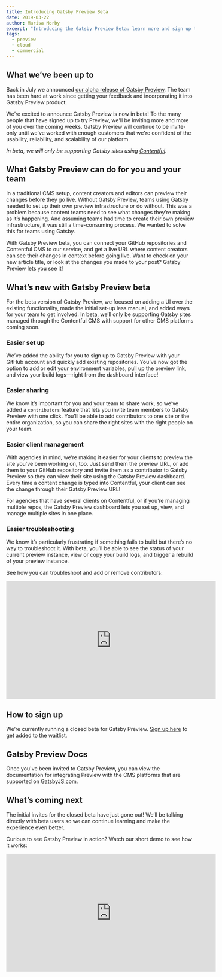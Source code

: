 ```yaml
---
title: Introducing Gatsby Preview Beta
date: 2019-03-22
author: Marisa Morby
excerpt: "Introducing the Gatsby Preview Beta: learn more and sign up today for early access to our first commerical product."
tags:
  - preview
  - cloud
  - commercial
---
```


## What we’ve been up to

Back in July we announced [our alpha release of Gatsby Preview](/blog/2018-07-17-announcing-gatsby-preview/). The team has been hard at work since getting your feedback and incorporating it into Gatsby Preview product.

We’re excited to announce Gatsby Preview is now in beta! To the many people that have signed up to try Preview, we'll be inviting more and more of you over the coming weeks. Gatsby Preview will continue to be invite-only until we've worked with enough customers that we're confident of the usability, reliability, and scalability of our platform.

_In beta, we will only be supporting Gatsby sites using [Contentful](https://www.contentful.com)._

## What Gatsby Preview can do for you and your team

In a traditional CMS setup, content creators and editors can preview their changes before they go live. Without Gatsby Preview, teams using Gatsby needed to set up their own preview infrastructure or do without. This was a problem because content teams need to see what changes they’re making as it’s happening. And assuming teams had time to create their own preview infrastructure, it was still a time-consuming process. We wanted to solve this for teams using Gatsby.

With Gatsby Preview beta, you can connect your GitHub repositories and Contentful CMS to our service, and get a live URL where content creators can see their changes in context before going live. Want to check on your new article title, or look at the changes you made to your post? Gatsby Preview lets you see it!

## What’s new with Gatsby Preview beta

For the beta version of Gatsby Preview, we focused on adding a UI over the existing functionality, made the initial set-up less manual, and added ways for your team to get involved. In beta, we’ll only be supporting Gatsby sites managed through the Contentful CMS with support for other CMS platforms coming soon.

### Easier set up

We’ve added the ability for you to sign up to Gatsby Preview with your GitHub account and quickly add existing repositories. You’ve now got the option to add or edit your environment variables, pull up the preview link, and view your build logs—right from the dashboard interface!

### Easier sharing

We know it’s important for you and your team to share work, so we’ve added a `contributors` feature that lets you invite team members to Gatsby Preview with one click. You’ll be able to add contributors to one site or the entire organization, so you can share the right sites with the right people on your team.

### Easier client management

With agencies in mind, we’re making it easier for your clients to preview the site you’ve been working on, too. Just send them the preview URL, or add them to your GitHub repository and invite them as a contributor to Gatsby Preview so they can view their site using the Gatsby Preview dashboard. Every time a content change is typed into Contentful, your client can see the change through their Gatsby Preview URL!

For agencies that have several clients on Contentful, or if you’re managing multiple repos, the Gatsby Preview dashboard lets you set up, view, and manage multiple sites in one place.

### Easier troubleshooting

We know it’s particularly frustrating if something fails to build but there’s no way to troubleshoot it. With beta, you’ll be able to see the status of your current preview instance, view or copy your build logs, and trigger a rebuild of your preview instance.

See how you can troubleshoot and add or remove contributors:

<iframe width="560" height="315" title="Video: Gatsby Preview Settings Options" src="https://www.youtube.com/embed/kN5vrRVD_6Q" frameborder="0" allow="accelerometer; autoplay; encrypted-media; gyroscope; picture-in-picture" allowfullscreen></iframe>

## How to sign up

We’re currently running a closed beta for Gatsby Preview. [Sign up here](https://www.gatsbyjs.com/preview/) to get added to the waitlist.

## Gatsby Preview Docs

Once you've been invited to Gatsby Preview, you can view the documentation for integrating Preview with the CMS platforms that are supported on [GatsbyJS.com](https://www.gatsbyjs.com/docs/).

## What’s coming next

The initial invites for the closed beta have just gone out! We’ll be talking directly with beta users so we can continue learning and make the experience even better.

Curious to see Gatsby Preview in action? Watch our short demo to see how it works:

<iframe width="560" height="315" title="Video: Gatsby Preview and Contentful demo" src="https://www.youtube.com/embed/RrQi6W_8SVQ" frameborder="0" allow="accelerometer; autoplay; encrypted-media; gyroscope; picture-in-picture" allowfullscreen></iframe>
